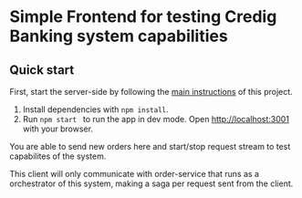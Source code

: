 # Simple Frontend for testing Credig Banking system capabilities

## Quick start

First, start the server-side by following the [main instructions](https://github.com/SWA-project/sw-architecture) of this project.

1. Install dependencies with `npm install`.
2. Run `npm start ` to run the app in dev mode. Open [http://localhost:3001](http://localhost:3001) with your browser.

You are able to send new orders here and start/stop request stream to test capabilites of the system.

This client will only communicate with order-service that runs as a orchestrator of this system, making a saga per request sent from the client. 